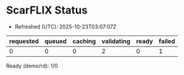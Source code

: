 ﻿# ScarFLIX Status

* Refreshed (UTC): 2025-10-23T03:07:07Z

| requested | queued | caching | validating | ready | failed |
|-----------|--------|---------|------------|-------|--------|
| 0 | 0 | 0 | 2 | 0 | 1 |

Ready (demo/rd): 1/0
